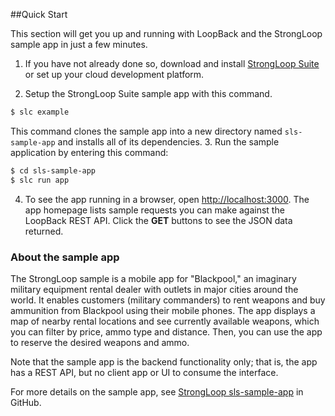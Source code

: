 ##Quick Start

This section will get you up and running with LoopBack and the StrongLoop sample app in just a few minutes.

1. If you have not already done so, download and install [StrongLoop Suite](http://www.strongloop.com/get-started) or set up your cloud development platform.

2. Setup the StrongLoop Suite sample app with this command.
```sh
$ slc example
```
This command clones the sample app into a new directory
named `sls-sample-app` and installs all of its dependencies.
3. Run the sample application by entering this command:
```sh
$ cd sls-sample-app
$ slc run app
```
4. To see the app running in a browser, open <http://localhost:3000>. The app homepage lists sample requests you can make against the LoopBack REST API.  Click the **GET** buttons to see the JSON data returned.

### About the sample app

The StrongLoop sample is a mobile app for "Blackpool," an imaginary military equipment rental dealer with outlets in major cities around the world.  It enables customers (military commanders) to rent weapons and buy ammunition from Blackpool using their mobile phones.  The app displays a map of nearby rental locations and see currently available weapons, which you can filter by price, ammo type and distance.  Then, you can use the app to reserve the desired weapons and ammo.

Note that the sample app is the backend functionality only; that is, the app has a REST API, but no client app or UI to consume the interface.

For more details on the sample app, see [StrongLoop sls-sample-app](https://github.com/strongloop/sls-sample-app) in GitHub.
